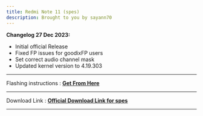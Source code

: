 ```yaml
---
title: Redmi Note 11 (spes)
description: Brought to you by sayann70
---
```


<b>Changelog 27 Dec 2023:</b>
- Initial official Release
- Fixed FP issues for goodixFP users
- Set correct audio channel mask
- Updated kernel version to 4.19.303

----
Flashing instructions : [**Get From Here**](spes_inst.md)

----
Download Link : [**Official Download Link for spes**](https://sourceforge.net/projects/projectmatrixx/files/Android-14/spes/)

----
